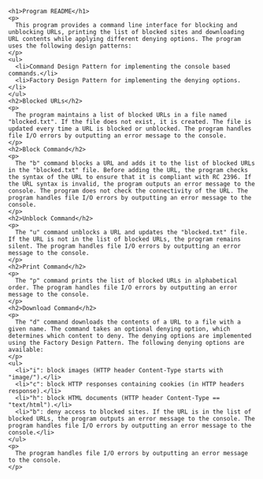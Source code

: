     <h1>Program README</h1>
    <p>
      This program provides a command line interface for blocking and unblocking URLs, printing the list of blocked sites and downloading URL contents while applying different denying options. The program uses the following design patterns:
    </p>
    <ul>
      <li>Command Design Pattern for implementing the console based commands.</li>
      <li>Factory Design Pattern for implementing the denying options.</li>
    </ul>
    <h2>Blocked URLs</h2>
    <p>
      The program maintains a list of blocked URLs in a file named "blocked.txt". If the file does not exist, it is created. The file is updated every time a URL is blocked or unblocked. The program handles file I/O errors by outputting an error message to the console.
    </p>
    <h2>Block Command</h2>
    <p>
      The "b" command blocks a URL and adds it to the list of blocked URLs in the "blocked.txt" file. Before adding the URL, the program checks the syntax of the URL to ensure that it is compliant with RC 2396. If the URL syntax is invalid, the program outputs an error message to the console. The program does not check the connectivity of the URL. The program handles file I/O errors by outputting an error message to the console.
    </p>
    <h2>Unblock Command</h2>
    <p>
      The "u" command unblocks a URL and updates the "blocked.txt" file. If the URL is not in the list of blocked URLs, the program remains silent. The program handles file I/O errors by outputting an error message to the console.
    </p>
    <h2>Print Command</h2>
    <p>
      The "p" command prints the list of blocked URLs in alphabetical order. The program handles file I/O errors by outputting an error message to the console.
    </p>
    <h2>Download Command</h2>
    <p>
      The "d" command downloads the contents of a URL to a file with a given name. The command takes an optional denying option, which determines which content to deny. The denying options are implemented using the Factory Design Pattern. The following denying options are available:
    </p>
    <ul>
      <li>"i": block images (HTTP header Content-Type starts with "image/").</li>
      <li>"c": block HTTP responses containing cookies (in HTTP headers response).</li>
      <li>"h": block HTML documents (HTTP header Content-Type == "text/html").</li>
      <li>"b": deny access to blocked sites. If the URL is in the list of blocked URLs, the program outputs an error message to the console. The program handles file I/O errors by outputting an error message to the console.</li>
    </ul>
    <p>
      The program handles file I/O errors by outputting an error message to the console.
    </p>
